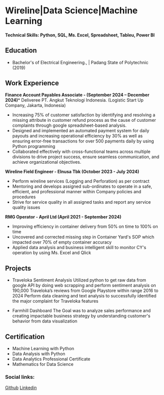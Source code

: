 # Wireline|Data Science|Machine Learning

#### Technical Skills: Python, SQL, Ms. Excel, Spreadsheet, Tableu, Power BI

## Education
- Bachelor's of Electrical Engineering.,  | Padang State of Polytechnic (2019)

## Work Experience

**Finance Account Payables Associate - (September 2024 – December 2024)***
Deliveree PT. Angkut Teknologi Indonesia. (Logistic Start Up Company, Jakarta, Indonesia)
- Increasing 75% of customer satisfaction by identifying and resolving a missing attribute in customer refund process as the cause of customer complaints through google spreadsheet-based analysis.
- Designed and implemented an automated payment system for daily payouts and increasing operational efficiency by 30% as well as ensuring error-free transactions for over 500 payments daily by using Python programming
- Collaborated effectively with cross-functional teams across multiple divisions to drive project success, ensure seamless communication, and achieve organizational objectives.

**Wireline Field Engineer - Elnusa Tbk (October 2023 - July 2024)**
- Perform wireline services (Logging and Perforation) as per contract
- Mentoring and develops assigned sub-ordinates to operate in a safe, efficient, and professional manner within Company policies and procedures
- Strive for service quality in all assigned tasks and report any service quality issues
  
**RMG Operator - April Ltd (April 2021 - September 2024)**
- Improving efficiency in container delivery from 50% on time to 100% on time
- Uncovered and corrected missing step in Container Yard's SOP which impacted over 70% of empty container accuracy
- Applied data analysis and business intelligent skill to monitor CY's operation by using Ms. Excel and Qlick

## Projects
- Traveloka Sentiment Analysis
  Utilized python to get raw data from google API by doing web scrapping and perform sentiment analysis on 190,000 Traveloka’s reviews from Google Playstore within range 2016 to 2024
  Perform data cleaning and text analysis to successfully identified the major complaint for Traveloka features

- Farmhill Dashboard
  The Goal was to analyze sales performance and creating impactable business strategy by understanding customer's behavior from data visualization 

## Certification
- Machine Learning with Python
- Data Analysis with Python
- Data Analytics Professional Certificate
- Mathematics for Data Science

### Social links:
[Github](https://github.com/yupraw)
[Linkedin](https://www.linkedin.com/in/yudha-prawira-a6baab17a/)

